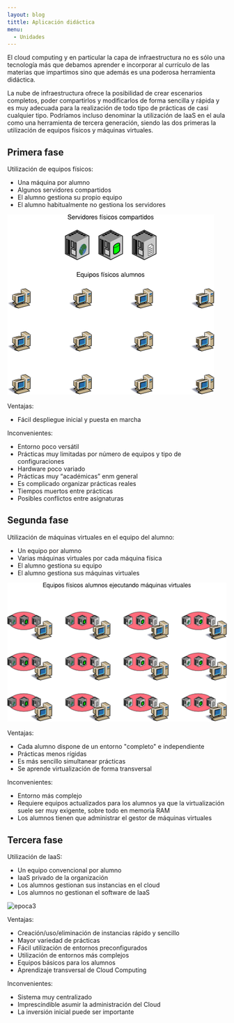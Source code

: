 ```yaml
---
layout: blog
tittle: Aplicación didáctica
menu:
  - Unidades
---
```


El cloud computing y en particular la capa de infraestructura no es sólo una
tecnología más que debamos aprender e incorporar al currículo de las materias
que impartimos sino que además es una poderosa herramienta didáctica.

La nube de infraestructura ofrece la posibilidad de crear escenarios completos,
poder compartirlos y modificarlos de forma sencilla y rápida y es muy adecuada
para la realización de todo tipo de prácticas de casi cualquier tipo. Podríamos
incluso denominar la utilización de IaaS en el aula como una herramienta de
tercera generación, siendo las dos primeras la utilización de equipos físicos y
máquinas virtuales.

## Primera fase

Utilización de equipos físicos:
* Una máquina por alumno
* Algunos servidores compartidos
* El alumno gestiona su propio equipo
* El alumno habitualmente no gestiona los servidores

![epoca1](img/epoca1.png)

Ventajas:
* Fácil despliegue inicial y puesta en marcha

Inconvenientes:
* Entorno poco versátil
* Prácticas muy limitadas por número de equipos y tipo de configuraciones
* Hardware poco variado
* Prácticas muy “académicas” enm general
* Es complicado organizar prácticas reales
* Tiempos muertos entre prácticas
* Posibles conflictos entre asignaturas

## Segunda fase

Utilización de máquinas virtuales en el equipo del alumno:
* Un equipo por alumno
* Varias máquinas virtuales por cada máquina física
* El alumno gestiona su equipo
* El alumno gestiona sus máquinas virtuales

![epoca2](img/epoca2.png)

Ventajas:
* Cada alumno dispone de un entorno "completo" e independiente
* Prácticas menos rígidas
* Es más sencillo simultanear prácticas
* Se aprende virtualización de forma transversal

Inconvenientes:
* Entorno más complejo
* Requiere equipos actualizados para los alumnos ya que la virtualización suele
ser muy exigente, sobre todo en memoria RAM
* Los alumnos tienen que administrar el gestor de máquinas virtuales

## Tercera fase

Utilización de IaaS:
* Un equipo convencional por alumno
* IaaS privado de la organización
* Los alumnos gestionan sus instancias en el cloud
* Los alumnos no gestionan el software de IaaS

![epoca3](epoca3.png)

Ventajas:
* Creación/uso/eliminación de instancias rápido y sencillo
* Mayor variedad de prácticas
* Fácil utilización de entornos preconfigurados
* Utilización de entornos más complejos
* Equipos básicos para los alumnos
* Aprendizaje transversal de Cloud Computing

Inconvenientes:
* Sistema muy centralizado
* Imprescindible asumir la administración del Cloud
* La inversión inicial puede ser importante
